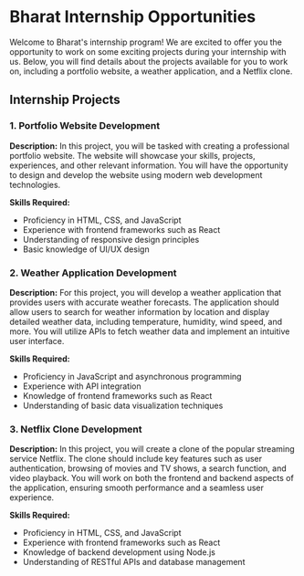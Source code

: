 # Bharat Internship Opportunities

Welcome to Bharat's internship program! We are excited to offer you the opportunity to work on some exciting projects during your internship with us. Below, you will find details about the projects available for you to work on, including a portfolio website, a weather application, and a Netflix clone.

## Internship Projects

### 1. Portfolio Website Development

**Description:** In this project, you will be tasked with creating a professional portfolio website. The website will showcase your skills, projects, experiences, and other relevant information. You will have the opportunity to design and develop the website using modern web development technologies.

**Skills Required:**
- Proficiency in HTML, CSS, and JavaScript
- Experience with frontend frameworks such as React 
- Understanding of responsive design principles
- Basic knowledge of UI/UX design

### 2. Weather Application Development

**Description:** For this project, you will develop a weather application that provides users with accurate weather forecasts. The application should allow users to search for weather information by location and display detailed weather data, including temperature, humidity, wind speed, and more. You will utilize APIs to fetch weather data and implement an intuitive user interface.

**Skills Required:**
- Proficiency in JavaScript and asynchronous programming
- Experience with API integration
- Knowledge of frontend frameworks such as React 
- Understanding of basic data visualization techniques

### 3. Netflix Clone Development

**Description:** In this project, you will create a clone of the popular streaming service Netflix. The clone should include key features such as user authentication, browsing of movies and TV shows, a search function, and video playback. You will work on both the frontend and backend aspects of the application, ensuring smooth performance and a seamless user experience.

**Skills Required:**
- Proficiency in HTML, CSS, and JavaScript
- Experience with frontend frameworks such as React 
- Knowledge of backend development using Node.js
- Understanding of RESTful APIs and database management




